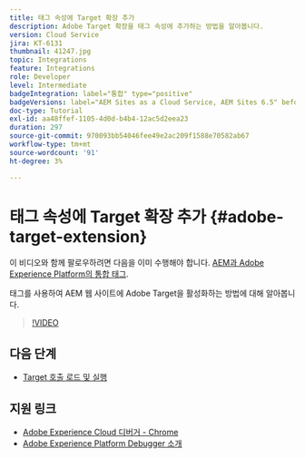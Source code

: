 ```yaml
---
title: 태그 속성에 Target 확장 추가
description: Adobe Target 확장을 태그 속성에 추가하는 방법을 알아봅니다.
version: Cloud Service
jira: KT-6131
thumbnail: 41247.jpg
topic: Integrations
feature: Integrations
role: Developer
level: Intermediate
badgeIntegration: label="통합" type="positive"
badgeVersions: label="AEM Sites as a Cloud Service, AEM Sites 6.5" before-title="false"
doc-type: Tutorial
exl-id: aa48ffef-1105-4d0d-b4b4-12ac5d2eea23
duration: 297
source-git-commit: 970093bb54046fee49e2ac209f1588e70582ab67
workflow-type: tm+mt
source-wordcount: '91'
ht-degree: 3%

---
```


# 태그 속성에 Target 확장 추가 {#adobe-target-extension}

이 비디오와 함께 팔로우하려면 다음을 이미 수행해야 합니다. [AEM과 Adobe Experience Platform의 통합 태그](../experience-platform/data-collection/tags/overview.md).

태그를 사용하여 AEM 웹 사이트에 Adobe Target을 활성화하는 방법에 대해 알아봅니다.

>[!VIDEO](https://video.tv.adobe.com/v/41247?quality=12&learn=on)

## 다음 단계

+ [Target 호출 로드 및 실행](./load-and-fire-target.md)

## 지원 링크

+ [Adobe Experience Cloud 디버거 - Chrome](https://chrome.google.com/webstore/detail/adobe-experience-platform/bfnnokhpnncpkdmbokanobigaccjkpob)
+ [Adobe Experience Platform Debugger 소개](https://experienceleague.adobe.com/docs/platform-learn/data-collection/debugger/overview.html)
